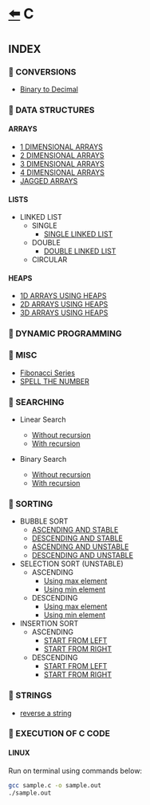 # [:arrow_left:](../README.md) C

## INDEX

### :rocket: CONVERSIONS

* [Binary to Decimal](Conversions/binaryToDecimal.c)

### :rocket: DATA STRUCTURES

#### ARRAYS

* [1 DIMENSIONAL ARRAYS](Data-Structures/ARRAYS/1darrays.c)
* [2 DIMENSIONAL ARRAYS](Data-Structures/ARRAYS/2darrays.c)
* [3 DIMENSIONAL ARRAYS](Data-Structures/ARRAYS/3darrays.c)
* [4 DIMENSIONAL ARRAYS](Data-Structures/ARRAYS/4darrays.c)
* [JAGGED ARRAYS](Data-Structures/ARRAYS/jaggedarray.c)

#### LISTS

* LINKED LIST
  * SINGLE
    * [SINGLE LINKED LIST](Data-Structures/LINKED-LIST/SINGLE/Main.c)
  * DOUBLE
    * [DOUBLE LINKED LIST](Data-Structures/LINKED-LIST/DOUBLE/Main.c)
  * CIRCULAR

#### HEAPS

* [1D ARRAYS USING HEAPS](Data-Structures/HEAPS/dynamicarray.c)
* [2D ARRAYS USING HEAPS](Data-Structures/HEAPS/dynamic2d.c)
* [3D ARRAYS USING HEAPS](Data-Structures/HEAPS/dynamic3d.c)

### :rocket: DYNAMIC PROGRAMMING

### :rocket: MISC

* [Fibonacci Series](Misc/fibonacci.c)
* [SPELL THE NUMBER](Misc/spell_the_number.c)

### :rocket: SEARCHING

* Linear Search
  * [Without recursion](Searching/linearSearch.c)
  * [With recursion](Searching/linear.c)

* Binary Search
  * [Without recursion](Searching/binarysearch.c)
  * [With recursion](Searching/binarySearch.c)
  
### :rocket: SORTING

* BUBBLE SORT
  * [ASCENDING AND STABLE](Sorting/BUBBLE-SORT/bubblesort.c)
  * [DESCENDING AND STABLE](Sorting/BUBBLE-SORT/bubble.c)
  * [ASCENDING AND UNSTABLE](Sorting/BUBBLE-SORT/ascendunbubble.c)
  * [DESCENDING AND UNSTABLE](Sorting/BUBBLE-SORT/descendunbubble.c)
* SELECTION SORT (UNSTABLE)
  * ASCENDING
    * [Using max element](Sorting/SELECTION-SORT/selection.c)
    * [Using min element](Sorting/SELECTION-SORT/selectionsort.c)
  * DESCENDING
    * [Using max element](Sorting/SELECTION-SORT/maxselection.c)
    * [Using min element](Sorting/SELECTION-SORT/minselection.c)
* INSERTION SORT
  * ASCENDING
    * [START FROM LEFT](Sorting/INSERTION-SORT/insertion.c)
    * [START FROM RIGHT](Sorting/INSERTION-SORT/insertionsort.c)
  * DESCENDING
    * [START FROM LEFT](Sorting/INSERTION-SORT/deleftinsert.c)
    * [START FROM RIGHT](Sorting/INSERTION-SORT/derightinsert.c)

### :rocket: STRINGS

* [reverse a string](Strings/reverse-a-string.c)

### :rocket: EXECUTION OF C CODE

#### LINUX

Run on terminal using commands below:

```bash
gcc sample.c -o sample.out
./sample.out
```